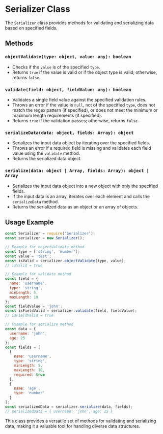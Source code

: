 # Serializer Class

The `Serializer` class provides methods for validating and serializing data based on specified fields.

## Methods

### `objectValidate(type: object, value: any): boolean`
- Checks if the `value` is of the specified `type`.
- Returns `true` if the value is valid or if the object type is valid; otherwise, returns `false`.

### `validate(field: object, fieldValue: any): boolean`
- Validates a single field value against the specified validation rules.
- Throws an error if the value is `null`, not of the specified `type`, does not match the regex pattern (if specified), or does not meet the minimum or maximum length requirements (if specified).
- Returns `true` if the validation passes; otherwise, returns `false`.

### `serializeData(data: object, fields: Array): object`
- Serializes the input data object by iterating over the specified fields.
- Throws an error if a required field is missing and validates each field value using the `validate` method.
- Returns the serialized data object.

### `serialize(data: object | Array, fields: Array): object | Array`
- Serializes the input data object into a new object with only the specified fields.
- If the input data is an array, iterates over each element and calls the `serializeData` method.
- Returns the serialized data as an object or an array of objects.

## Usage Example

```javascript
const Serializer = require('Serializer');
const serializer = new Serializer();

// Example for objectValidate method
const type = ['string', 'number'];
const value = 'test';
const isValid = serializer.objectValidate(type, value);
// isValid = true

// Example for validate method
const field = {
  name: 'username',
  type: 'string',
  minLength: 5,
  maxLength: 10
};
const fieldValue = 'john';
const isFieldValid = serializer.validate(field, fieldValue);
// isFieldValid = true

// Example for serialize method
const data = {
  username: 'john',
  age: 25
};
const fields = [
  {
    name: 'username',
    type: 'string',
    minLength: 5,
    maxLength: 10,
    required: true
  },
  {
    name: 'age',
    type: 'number'
  }
];
const serializedData = serializer.serialize(data, fields);
// serializedData = { username: 'john', age: 25 }
```

This class provides a versatile set of methods for validating and serializing data, making it a valuable tool for handling diverse data structures.